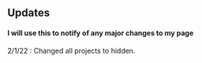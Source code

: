 ## Updates 
#### I will use this to notify of any major changes to my page

2/1/22 : Changed all projects to hidden.
